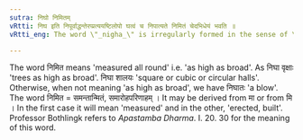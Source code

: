 ```yaml
---
sutra: निघो निमितम्
vRtti: निघ इति निपूर्वाद्धन्तेरप्प्रत्ययष्टिलोपो घत्वं च निपात्यते निमितं चेदभिधेयं भवति ॥
vRtti_eng: The word \"_nigha_\" is irregularly formed in the sense of \"as high as broad\".

---
```

The word निमित means 'measured all round' i.e. 'as high as broad'. As निघा वृक्षाः 'trees as high as broad'. निघा शालयः 'square or cubic or circular halls'. Otherwise, when not meaning 'as high as broad', we have निघातः 'a blow'. The word निमित = समन्तान्मितं, समारोहपरिणाहम् । It may be derived from मा or from मि । In the first case it will mean 'measured' and in the other, 'erected, built'. Professor Bothlingk refers to _Apastamba_ _Dharma_. I. 20. 30 for the meaning of this word.